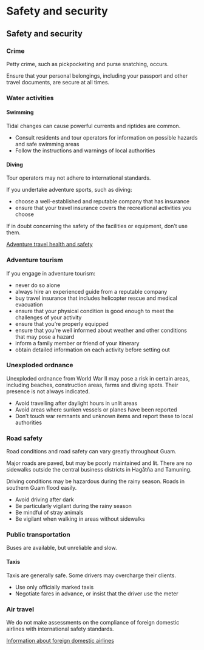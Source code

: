# Safety and security

## Safety and security

### Crime

Petty crime, such as pickpocketing and purse snatching, occurs.

Ensure that your personal belongings, including your passport and other travel documents, are secure at all times.

### Water activities

#### Swimming

Tidal changes can cause powerful currents and riptides are common.

* Consult residents and tour operators for information on possible hazards and safe swimming areas
* Follow the instructions and warnings of local authorities

#### Diving

Tour operators may not adhere to international standards.

If you undertake adventure sports, such as diving:

* choose a well-established and reputable company that has insurance
* ensure that your travel insurance covers the recreational activities you choose

If in doubt concerning the safety of the facilities or equipment, don’t use them.

[Adventure travel health and safety](https://travel.gc.ca/travelling/health-safety/adventure-travellers)

### Adventure tourism

If you engage in adventure tourism:

* never do so alone
* always hire an experienced guide from a reputable company
* buy travel insurance that includes helicopter rescue and medical evacuation
* ensure that your physical condition is good enough to meet the challenges of your activity
* ensure that you’re properly equipped
* ensure that you’re well informed about weather and other conditions that may pose a hazard
* inform a family member or friend of your itinerary
* obtain detailed information on each activity before setting out

### Unexploded ordnance

Unexploded ordnance from World War II may pose a risk in certain areas, including beaches, construction areas, farms and diving spots. Their presence is not always indicated.

* Avoid travelling after daylight hours in unlit areas
* Avoid areas where sunken vessels or planes have been reported
* Don’t touch war remnants and unknown items and report these to local authorities

### Road safety

Road conditions and road safety can vary greatly throughout Guam.

Major roads are paved, but may be poorly maintained and lit. There are no sidewalks outside the central business districts in Hagåtña and Tamuning.

Driving conditions may be hazardous during the rainy season. Roads in southern Guam flood easily.

* Avoid driving after dark
* Be particularly vigilant during the rainy season
* Be mindful of stray animals
* Be vigilant when walking in areas without sidewalks

### Public transportation

Buses are available, but unreliable and slow.

#### Taxis

Taxis are generally safe. Some drivers may overcharge their clients.

* Use only officially marked taxis
* Negotiate fares in advance, or insist that the driver use the meter

### Air travel

We do not make assessments on the compliance of foreign domestic airlines with international safety standards.

[Information about foreign domestic airlines](https://travel.gc.ca/air/in-flight-safety#other)
